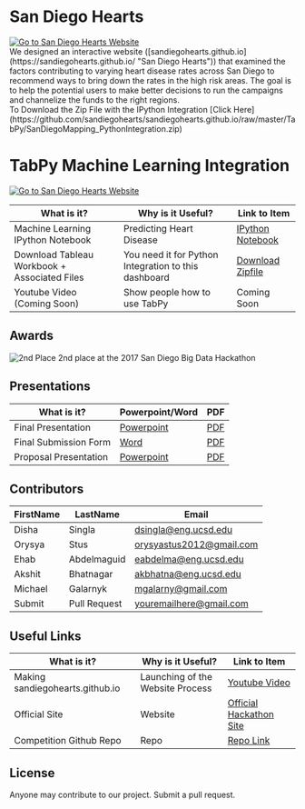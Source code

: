 # San Diego Hearts
<a href="https://sandiegohearts.github.io/">
<img src="https://github.com/sandiegohearts/sandiegohearts.github.io/blob/master/Images/coronyHeartDiseaseRate.png" alt="Go to San Diego Hearts Website">
</a>
<br />
We designed an interactive website ([sandiegohearts.github.io](https://sandiegohearts.github.io/ "San Diego Hearts")) that examined the factors contributing to varying heart disease rates across San Diego to 
recommend ways to bring down the rates in the high risk areas. The goal is to help the potential users to make better decisions to run the campaigns and channelize the funds to the right regions.
</br>
To Download the Zip File with the IPython Integration [Click Here](https://github.com/sandiegohearts/sandiegohearts.github.io/raw/master/TabPy/SanDiegoMapping_PythonIntegration.zip)

# TabPy Machine Learning Integration
<a href="https://github.com/sandiegohearts/sandiegohearts.github.io/tree/master/TabPy">
<img src="https://github.com/sandiegohearts/sandiegohearts.github.io/blob/master/TabPy/TabPy.PNG" alt="Go to San Diego Hearts Website">
</a>
<br />

What is it? | Why is it Useful? | Link to Item
--- | --- | ---
Machine Learning IPython Notebook | Predicting Heart Disease |  [IPython Notebook](https://github.com/sandiegohearts/sandiegohearts.github.io/blob/master/TabPy/HD%20ML%20Example.ipynb "Machine Learning IPython Notebook")
Download Tableau Workbook + Associated Files | You need it for Python Integration to this dashboard |  [Download Zipfile](https://github.com/sandiegohearts/sandiegohearts.github.io/raw/master/TabPy/SanDiegoMapping_PythonIntegration.zip "Download Zipfile")
Youtube Video (Coming Soon) | Show people how to use TabPy | Coming Soon

## Awards
![2nd Place](https://github.com/sandiegohearts/sandiegohearts.github.io/blob/master/Images/group.png)
2nd place at the 2017 San Diego Big Data Hackathon </br>

## Presentations
What is it? | Powerpoint/Word | PDF
--- | --- | ---
Final Presentation | [Powerpoint](https://github.com/sandiegohearts/sandiegohearts.github.io/blob/master/San%20Diego%20Hearts_Final.pptx "Final Powerpoint Presentation") | [PDF](https://github.com/sandiegohearts/sandiegohearts.github.io/blob/master/San%20Diego%20Hearts_Final.pdf "Final Presentation")
Final Submission Form | [Word](https://github.com/sandiegohearts/sandiegohearts.github.io/blob/master/2017%20BIG%20DATA%20HACKATHON%20PROJECT%20FORM.docx) | [PDF](https://github.com/sandiegohearts/sandiegohearts.github.io/blob/master/2017%20BIG%20DATA%20HACKATHON%20PROJECT%20FORM.pdf)
Proposal Presentation | [Powerpoint](https://github.com/sandiegohearts/sandiegohearts.github.io/blob/master/Proposal/ProposalSlides.pptx) | [PDF](https://github.com/sandiegohearts/sandiegohearts.github.io/blob/master/Proposal/Proposal.pdf "Presentation")

## Contributors
FirstName | LastName | Email
--- | --- | ---
Disha  |  Singla |  <dsingla@eng.ucsd.edu>
Orysya  |  Stus | <orysyastus2012@gmail.com>
Ehab  |  Abdelmaguid | <eabdelma@eng.ucsd.edu>
Akshit  |  Bhatnagar | <akbhatna@eng.ucsd.edu>
Michael  |  Galarnyk | <mgalarny@gmail.com>
Submit  |  Pull Request | <youremailhere@gmail.com>

## Useful Links
What is it? | Why is it Useful? | Link to Item
--- | --- | ---
Making sandiegohearts.github.io | Launching of the Website Process |  [Youtube Video](https://www.youtube.com/watch?v=OHsVCP7NEbc "Making github.io site")
Official Site | Website |  [Official Hackathon Site](http://bigdataforsandiego.github.io/ "Official Site")
Competition Github Repo | Repo |  [Repo Link](https://github.com/BigDataForSanDiego "Click to go to Repo")

## License
Anyone may contribute to our project. Submit a pull request. 
